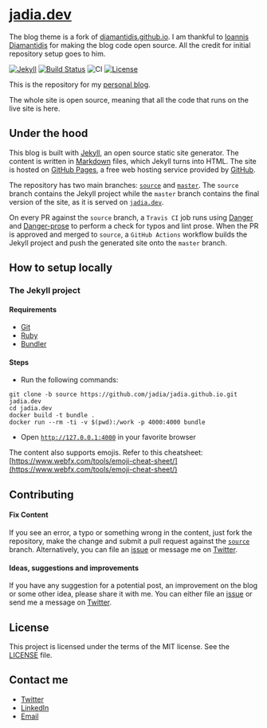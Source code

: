 # [jadia.dev](https://jadia.dev) 

The blog theme is a fork of [diamantidis.github.io](https://diamantidis.github.io). 
I am thankful to [Ioannis Diamantidis](https://twitter.com/diamantidis_io) for making the blog code open source. All the credit for initial repository setup goes to him.


[![Jekyll](https://img.shields.io/badge/powered%20by-jekyll-blue)](https://jekyllrb.com/) 
[![Build Status](https://travis-ci.org/jadia/jadia.github.io.svg?branch=source)](https://travis-ci.org/jadia/jadia.github.io) 
![CI](https://github.com/jadia/jadia.github.io/workflows/CI/badge.svg) 
[![License](https://img.shields.io/badge/license-MIT-green.svg?style=flat)](https://github.com/jadia/jadia.github.io/blob/source/LICENSE)  
<!-- [![Twitter: @diamantidis_io](https://img.shields.io/badge/twitter-@diamantidis_io-blue.svg?style=flat)](https://twitter.com/diamantidis_io) -->

This is the repository for my [personal blog]. 

The whole site is open source, meaning that all the code that runs on the live site is here. 


## Under the hood

This blog is built with [Jekyll], an open source static site generator. The content is written in [Markdown] files, which Jekyll turns into HTML. The site is hosted on [GitHub Pages], a free web hosting service provided by [GitHub]. 

The repository has two main branches: [`source`] and [`master`]. The `source` branch contains the Jekyll project while the `master` branch contains the final version of the site, as it is served on [`jadia.dev`].

On every PR against the `source` branch, a `Travis CI` job runs using [Danger] and [Danger-prose] to perform a check for typos and lint prose. When the PR is approved and merged to `source`, a  `GitHub Actions` workflow builds the Jekyll project and push the generated site onto the `master` branch. 

## How to setup locally

### The Jekyll project

#### Requirements
* [Git]
* [Ruby]
* [Bundler]

#### Steps
* Run the following commands:
```
git clone -b source https://github.com/jadia/jadia.github.io.git jadia.dev
cd jadia.dev
docker build -t bundle .
docker run --rm -ti -v $(pwd):/work -p 4000:4000 bundle
```
* Open [`http://127.0.0.1:4000`] in your favorite browser

The content also supports emojis. Refer to this cheatsheet: [https://www.webfx.com/tools/emoji-cheat-sheet/](https://www.webfx.com/tools/emoji-cheat-sheet/)

## Contributing

#### Fix Content
If you see an error, a typo or something wrong in the content, just fork the repository, make the change and submit a pull request against the [`source`] branch. Alternatively, you can file an [issue] or message me on [Twitter].

#### Ideas, suggestions and improvements
If you have any suggestion for a potential post, an improvement on the blog or some other idea, please share it with me. You can either file an [issue] or send me a message on [Twitter].

## License

This project is licensed under the terms of the MIT license. See the [LICENSE] file.


## Contact me

* [Twitter]
* [LinkedIn]
* [Email]


[personal blog]: https://jadia.github.io
[Jekyll]: https://jekyllrb.com/
[Markdown]: https://daringfireball.net/projects/markdown/
[GitHub Pages]: https://pages.github.com/
[GitHub]: https://github.com/
[`source`]: https://github.com/jadia/jadia.github.io/tree/source
[`master`]: https://github.com/jadia/jadia.github.io/tree/master
[`jadia.dev`]: https://jadia.dev
[Danger]: https://github.com/danger/danger
[Danger-prose]: https://github.com/dbgrandi/danger-prose
[Git]: https://git-scm.com/
[Ruby]: https://www.ruby-lang.org/en/
[Bundler]: https://bundler.io/
[`http://127.0.0.1:4000`]: http://127.0.0.1:4000
[issue]: https://github.com/jadia/jadia.github.io/issues/new
[LICENSE]: LICENSE
[Twitter]: https://twitter.com/nitishjadia
[LinkedIn]: https://linkedin.com/in/jadianitish
[Email]: mailto:nitish@jadia.dev